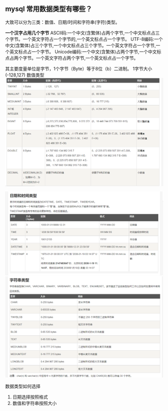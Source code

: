 ## mysql 常用数据类型有哪些？
大致可以分为三类：数值、日期/时间和字符串(字符)类型。


**一个汉字占用几个字节**
ASCII码:一个中文(含繁体)占两个字节,一个中文标点占三个字节。一个英文字符占一个字节的,一个英文标点占一个字节。
UTF-8编码:一个中文(含繁体)占三个字节,一个中文标点占三个字节。一个英文字符占一个字节,一个英文标点占一个字节。
Unicode编码:一个中文(含繁体)占两个字节,一个中文标点占两个字节。一个英文字符占两个字节,一个英文标点占一个字节。

其主要度量单位是字节，1个字节（Byte）等于8位（b）二进制。 1字节大小(-128,127)
数值类型
![avatar](./img/1.jpg)

![avatar](./img/2.jpg)
![avatar](./img/3.jpg)

数据类型如何选择

1. 日期选择按照格式
2. 数值和字符串按照大小



















